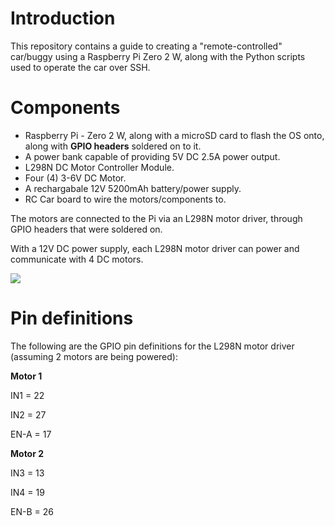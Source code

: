 # Introduction

This repository contains a guide to creating a "remote-controlled" car/buggy using a Raspberry Pi Zero 2 W, along with the Python scripts used to operate the car over SSH. 

# Components

- Raspberry Pi - Zero 2 W, along with a microSD card to flash the OS onto, along with **GPIO headers** soldered on to it.
- A power bank capable of providing 5V DC 2.5A power output.
- L298N DC Motor Controller Module.
- Four (4) 3-6V DC Motor.
- A rechargabale 12V 5200mAh battery/power supply.
- RC Car board to wire the motors/components to.

The motors are connected to the Pi via an L298N motor driver, through GPIO headers that were soldered on. 

With a 12V DC power supply, each L298N motor driver can power and communicate with 4 DC motors. 

![](images/l298n_module.JPG)

# Pin definitions

The following are the GPIO pin definitions for the L298N motor driver (assuming 2 motors are being powered):

**Motor 1**

IN1 = 22

IN2 = 27

EN-A = 17

**Motor 2**

IN3 = 13

IN4 = 19

EN-B = 26


